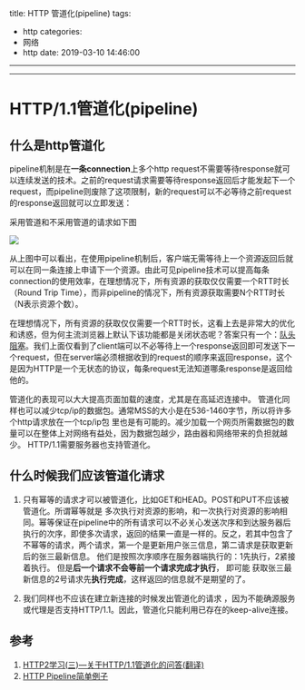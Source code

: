 title: HTTP 管道化(pipeline)
tags:
  - http
categories:
  - 网络
  - http
date: 2019-03-10 14:46:00
---

---
# HTTP/1.1管道化(pipeline)

## 什么是http管道化

pipeline机制是在**一条connection**上多个http request不需要等待response就可以连续发送的技术。之前的request请求需要等待response返回后才能发起下一个request，而pipeline则废除了这项限制，新的request可以不必等待之前request的response返回就可以立即发送：

采用管道和不采用管道的请求如下图

![](https://taolove.top/images/pasted-219.png)

从上图中可以看出，在使用pipeline机制后，客户端无需等待上一个资源返回后就可以在同一条连接上申请下一个资源。由此可见pipeline技术可以提高每条connection的使用效率，在理想情况下，所有资源的获取仅仅需要一个RTT时长（Round Trip Time），而非pipeline的情况下，所有资源获取需要N个RTT时长（N表示资源个数）。

在理想情况下，所有资源的获取仅仅需要一个RTT时长，这看上去是非常大的优化和诱惑，但为何主流浏览器上默认下该功能都是关闭状态呢？答案只有一个：[队头阻塞](http://link.zhihu.com/?target=https%3A//en.wikipedia.org/wiki/Head-of-line_blocking)。我们上面仅看到了client端可以不必等待上一个response返回即可发送下一个request，但在server端必须根据收到的request的顺序来返回response，这个是因为HTTP是一个无状态的协议，每条request无法知道哪条response是返回给他的。

管道化的表现可以大大提高页面加载的速度，尤其是在高延迟连接中。 管道化同样也可以减少tcp/ip的数据包。通常MSS的大小是在536-1460字节，所以将许多个http请求放在一个tcp/ip包 里也是有可能的。减少加载一个网页所需数据包的数量可以在整体上对网络有益处，因为数据包越少，路由器和网络带来的负担就越少。 HTTP/1.1需要服务器也支持管道化。

## 什么时候我们应该管道化请求

1. 只有幂等的请求才可以被管道化，比如GET和HEAD。POST和PUT不应该被管道化。所谓幂等就是 多次执行对资源的影响，和一次执行对资源的影响相同。幂等保证在pipeline中的所有请求可以不必关心发送次序和到达服务器后执行的次序，即使多次请求，返回的结果一直是一样的。反之，若其中包含了不幂等的请求，两个请求，第一个是更新用户张三信息，第二请求是获取更新后的张三最新信息。 他们是按照次序顺序在服务器端执行的：1先执行，2紧接着执行。 但是**后一个请求不会等前一个请求完成才执行**， 即可能 获取张三最新信息的2号请求先**执行完成**，这样返回的信息就不是期望的了。

2. 我们同样也不应该在建立新连接的时候发出管道化的请求 ，因为不能确源服务或代理是否支持HTTP/1.1。因此，管道化只能利用已存在的keep-alive连接。



## 参考

1. [HTTP2学习(三)—关于HTTP/1.1管道化的问答(翻译)](https://imjiaolong.cn/post/http-pipelining.html)
2. [HTTP Pipeline简单例子](http://910216.com/archives/http_pipeline_note1.html)

